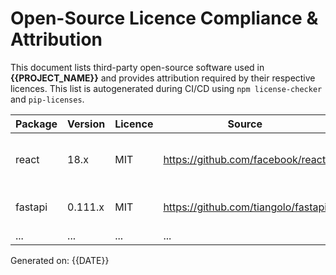 # Open-Source Licence Compliance & Attribution

This document lists third-party open-source software used in **{{PROJECT_NAME}}** and provides attribution required by their respective licences. This list is autogenerated during CI/CD using `npm license-checker` and `pip-licenses`.

| Package | Version | Licence | Source | Attribution |
|---------|---------|---------|--------|-------------|
| react   | 18.x    | MIT     | https://github.com/facebook/react | © Facebook, Inc. and its affiliates |
| fastapi | 0.111.x | MIT     | https://github.com/tiangolo/fastapi | © Sebastián Ramírez |
| ...     | ...     | ...     | ... | ... |

Generated on: {{DATE}} 